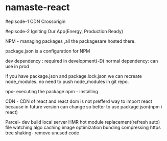 # namaste-react

#episode-1
CDN
Crossorigin

#episode-2
Igniting Our App(Energy, Production Ready)

NPM - managing packages ,all the packagesare hosted there.

package.json is a configuration for NPM

dev dependency : required in development(-D)
normal dependency: can use in prod

if you have package.json and package.lock.json  we can recreate node_modules. no need to push node_modules in git repo.

npx- executing the package
npm - installing

CDN - CDN of react and react dom is not prefferd way to import react because in future version can change so better to use package.json(npm i react)

Parcel-
dev build
local server
HMR hot module replacement(refresh auto)
file watching algo
caching
image optimization
bunding
compressing
https
tree shaking- remove unused code


